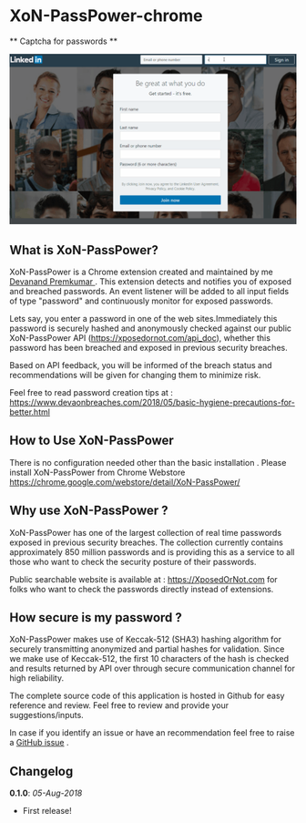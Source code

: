 # XoN-PassPower-chrome

** Captcha for passwords **

![XoN-PassPower demo](https://github.com/DevaOnBreaches/PassPower-Chrome/blob/master/pics/demo.gif)


## What is XoN-PassPower?

XoN-PassPower is a Chrome extension created and maintained by me [Devanand Premkumar ](https://twitter.com/devaonbreaches). 
This extension detects and notifies you of exposed and breached passwords. An event listener 
will be added to all input fields of type "password" and continuously monitor for exposed passwords.

Lets say, you enter a password in one of the web sites.Immediately this password is securely
hashed and anonymously checked against our public XoN-PassPower API (https://xposedornot.com/api_doc),
whether this password has been breached and exposed in previous security breaches. 

Based on API feedback, you will be informed of the breach status and recommendations
will be given for changing them to minimize risk.

Feel free to read  password creation tips at  :
https://www.devaonbreaches.com/2018/05/basic-hygiene-precautions-for-better.html

## How to Use XoN-PassPower

There is no configuration needed other than the basic installation . Please install XoN-PassPower from Chrome Webstore 
https://chrome.google.com/webstore/detail/XoN-PassPower/


## Why use XoN-PassPower ?

XoN-PassPower has one of the largest collection of real time passwords exposed in previous 
security breaches. The collection currently contains approximately 850 million passwords and 
is providing this as a service to all those who want to check the security posture of their 
passwords. 

Public searchable website is available at :
https://XposedOrNot.com for folks who want to check the passwords directly instead of extensions.

## How secure is my password ?

XoN-PassPower makes use of Keccak-512 (SHA3) hashing algorithm for securely transmitting anonymized 
and partial hashes for validation. Since we make use of Keccak-512, the first 10 characters of the 
hash is checked and results returned by API over through secure communication channel for high 
reliability.
 
The complete source code of this application is hosted in Github for easy reference and review.
Feel free to review and provide your suggestions/inputs. 

In case if you identify an issue or have an recommendation feel free to raise a 
[GitHub issue](https://github.com/XoN-PassPower) .

## Changelog


**0.1.0**: *05-Aug-2018*

- First release! 
